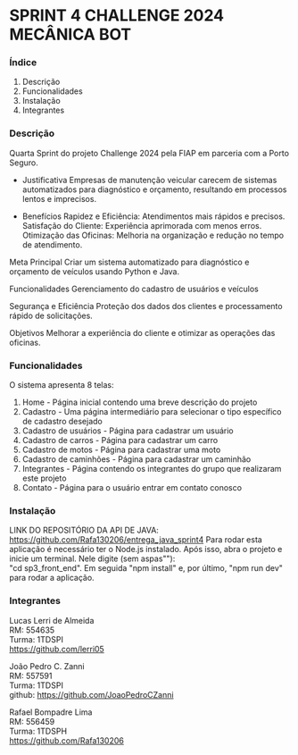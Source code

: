 # SPRINT 4 CHALLENGE 2024 MECÂNICA BOT

### Índice

1. Descrição
2. Funcionalidades
3. Instalação
4. Integrantes

### Descrição

Quarta Sprint do projeto Challenge 2024 pela FIAP em parceria com a Porto Seguro.

- Justificativa
  Empresas de manutenção veicular carecem de sistemas automatizados para diagnóstico e orçamento, resultando em processos lentos e imprecisos.

- Benefícios
  Rapidez e Eficiência: Atendimentos mais rápidos e precisos.
  Satisfação do Cliente: Experiência aprimorada com menos erros.
  Otimização das Oficinas: Melhoria na organização e redução no tempo de atendimento.

Meta Principal
Criar um sistema automatizado para diagnóstico e orçamento de veículos usando Python e Java.

Funcionalidades
Gerenciamento do cadastro de usuários e veículos

Segurança e Eficiência
Proteção dos dados dos clientes e processamento rápido de solicitações.

Objetivos
Melhorar a experiência do cliente e otimizar as operações das oficinas.

### Funcionalidades

O sistema apresenta 8 telas:

1. Home - Página inicial contendo uma breve descrição do projeto
2. Cadastro - Uma página intermediário para selecionar o tipo específico de cadastro desejado
3. Cadastro de usuários - Página para cadastrar um usuário
4. Cadastro de carros - Página para cadastrar um carro
5. Cadastro de motos - Página para cadastrar uma moto
6. Cadastro de caminhões - Página para cadastrar um caminhão
7. Integrantes - Página contendo os integrantes do grupo que realizaram este projeto
8. Contato - Página para o usuário entrar em contato conosco

### Instalação

LINK DO REPOSITÓRIO DA API DE JAVA: https://github.com/Rafa130206/entrega_java_sprint4
Para rodar esta aplicação é necessário ter o Node.js instalado.
Após isso, abra o projeto e inicie um terminal. Nele digite (sem aspas""):<br/>
"cd sp3_front_end". Em seguida "npm install" e, por último, "npm run dev" para rodar a aplicação.

### Integrantes

Lucas Lerri de Almeida <br/>
RM: 554635<br/>
Turma: 1TDSPI<br/>
https://github.com/lerri05<br/>

João Pedro C. Zanni<br/>
RM: 557591<br/>
Turma: 1TDSPI<br/>
github: https://github.com/JoaoPedroCZanni

Rafael Bompadre Lima<br/>
RM: 556459<br/>
Turma: 1TDSPH<br/>
https://github.com/Rafa130206
